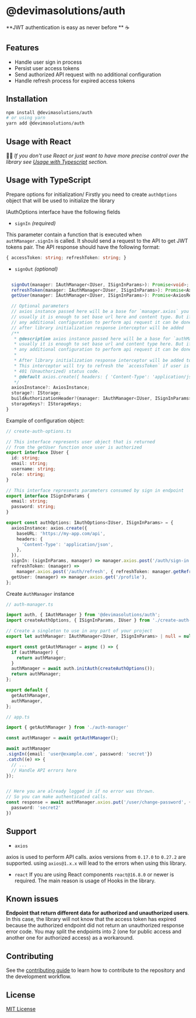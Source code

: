 # @devimasolutions/auth

**JWT authentication is easy as never before ** ☕

## Features
- Handle user sign in process
- Persist user access tokens
- Send authorized API request with no additional configuration
- Handle refresh process for expired access tokens

## Installation

```sh
npm install @devimasolutions/auth
# or using yarn
yarn add @devimasolutions/auth
```

## Usage with React

🧑‍🔬 *If you don't use React or just want to have more precise control over the library see [Usage with Typescript](#usage-with-typescript) section.*

## Usage with TypeScript

Prepare options for initialization/ Firstly you need to create
`authOptions` object that will be used to initialize the library

IAuthOptions interface have the following fields

- `signIn` *(required)* 

This parameter contain a function that is executed when `authManager.signIn` is called. It should send a request to the API to get JWT tokens pair. The API response should have the following format:
```ts
{ accessToken: string; refreshToken: string; }
```

- `signOut` *(optional)* 

```ts

  signOut(manager: IAuthManager<IUser, ISignInParams>): Promise<void>;
  refreshToken(manager: IAuthManager<IUser, ISignInParams>): Promise<AxiosResponse<IAuthResult>>;
  getUser(manager: IAuthManager<IUser, ISignInParams>): Promise<AxiosResponse<IUser>>;

  // Optional parameters
  // axios instance passed here will be a base for `manager.axios` you will use further
  // usually it is enough to set base url here and content type. But if your server require
  // any additional configuration to perform api request it can be done here
  // after library initialization response interceptor will be added
  /**
   * @description axios instance passed here will be a base for `authManager.axios` you will use further
   * usually it is enough to set base url and content type here. But if your server requires
   * any additional configuration to perform api request it can be done here.
   *
   * After library initialization response interceptor will be added to this axios instance.
   * This interceptor will try to refresh the `accessToken` if user is signed in and request returned
   * 401 (Unauthorized) status code.
   * @default axios.create({ headers: { 'Content-Type': 'application/json' } })
   */
  axiosInstance?: AxiosInstance;
  storage?: IStorage;
  buildAuthorizationHeader?(manager: IAuthManager<IUser, ISignInParams>): string | null;
  storageKeys?: IStorageKeys;
}
```

Example of configuration object:

```ts
// create-auth-options.ts

// This interface represents user object that is returned
// from the getUser function once user is authorized
export interface IUser {
  id: string;
  email: string;
  username: string;
  role: string;
}

// This interface represents parameters consumed by sign in endpoint
export interface ISignInParams {
  email: string;
  password: string;
}

export const authOptions: IAuthOptions<IUser, ISignInParams> = {
  axiosInstance: axios.create({
    baseURL: 'https://my-app.com/api',
    headers: {
      'Content-Type': 'application/json',
    },
  }),
  signIn: (signInParams, manager) => manager.axios.post('/auth/sign-in', signInParams),
  refreshToken: (manager) =>
    manager.axios.post('/auth/refresh', { refreshToken: manager.getRefreshToken() }),
  getUser: (manager) => manager.axios.get('/profile'),
};
```

Create `AuthManager` instance

```ts
// auth-manager.ts

import auth, { IAuthManager } from '@devimasolutions/auth';
import createAuthOptions, { ISignInParams, IUser } from './create-auth-options';

// Create a singleton to use in any part of your project
export let authManager: IAuthManager<IUser, ISignInParams> | null = null;

export const getAuthManager = async () => {
  if (authManager) {
    return authManager;
  }
  authManager = await auth.initAuth(createAuthOptions());
  return authManager;
};

export default {
  getAuthManager,
  authManager,
};
```

```ts
// app.ts

import { getAuthManager } from './auth-manager'

const authManager = await getAuthManager();

await authManager
.signIn({email: 'user@example.com', password: 'secret'})
.catch((e) => {
  // ...
  // Handle API errors here
});


// Here you are already logged in if no error was thrown.
// So you can make authenticated calls.
const response = await authManager.axios.put('/user/change-password', {
  password: 'secret2'
})
```

## Support
- `axios`

axios is used to perform API calls. axios versions from `0.17.0` to `0.27.2` are supported.
using `axios@1.x.x` will lead to the errors when using this library.

- `react`
If you are using React components `react@16.8.0` or newer is required. The main reason is usage of Hooks in the library.

## Known issues

**Endpoint that return different data for authorized and unauthorized users**. In this case, the library will not know that the access token has expired because the authorized endpoint did not return an unauthorized response error code.
You may split the endpoints into 2 (one for public access and another one for authorized access) as a workaround.

## Contributing

See the [contributing guide](CONTRIBUTING.md) to learn how to contribute to the repository and the development workflow.

## License

[MIT License](https://gitlab.com/devima.solutions/auth/auth/-/blob/main/LICENCE.md)
